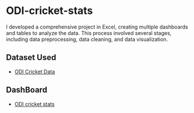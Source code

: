 # ODI-cricket-stats
I developed a comprehensive project in Excel, creating multiple dashboards and tables to analyze the data. This process involved several stages, including data preprocessing, data cleaning, and data visualization.
## Dataset Used
- <a href="https://github.com/vigneshmullangi/odi-cricket-stats/blob/main/batter_player_stats.csv">ODI Cricket Data</a>
## DashBoard 
- <a href="https://github.com/vigneshmullangi/odi-cricket-stats/blob/main/Dashboard%201.png">ODI cricket stats</a>
